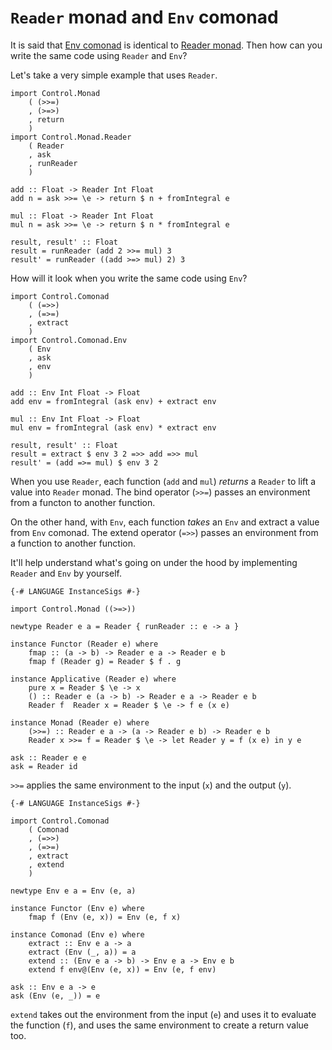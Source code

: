 # `Reader` monad and `Env` comonad

It is said that [Env comonad](http://hackage.haskell.org/package/comonad/docs/Control-Comonad-Env.html) is identical to [Reader monad](http://hackage.haskell.org/package/mtl/docs/Control-Monad-Reader.html). Then how can you write the same code using `Reader` and `Env`?

Let's take a very simple example that uses `Reader`.

```
import Control.Monad
    ( (>>=)
    , (>=>)
    , return
    )
import Control.Monad.Reader
    ( Reader
    , ask
    , runReader
    )

add :: Float -> Reader Int Float
add n = ask >>= \e -> return $ n + fromIntegral e

mul :: Float -> Reader Int Float
mul n = ask >>= \e -> return $ n * fromIntegral e

result, result' :: Float
result = runReader (add 2 >>= mul) 3
result' = runReader ((add >=> mul) 2) 3
```

How will it look when you write the same code using `Env`?

```
import Control.Comonad
    ( (=>>)
    , (=>=)
    , extract
    )
import Control.Comonad.Env
    ( Env
    , ask
    , env
    )

add :: Env Int Float -> Float
add env = fromIntegral (ask env) + extract env

mul :: Env Int Float -> Float
mul env = fromIntegral (ask env) * extract env

result, result' :: Float
result = extract $ env 3 2 =>> add =>> mul
result' = (add =>= mul) $ env 3 2
```

When you use `Reader`, each function (`add` and `mul`) *returns* a `Reader` to lift a value into `Reader` monad. The bind operator (`>>=`) passes an environment from a functon to another function.

On the other hand, with `Env`, each function *takes* an `Env` and extract a value from `Env` comonad. The extend operator (`=>>`) passes an environment from a function to another function.

It'll help understand what's going on under the hood by implementing `Reader` and `Env` by yourself.

```
{-# LANGUAGE InstanceSigs #-}

import Control.Monad ((>=>))

newtype Reader e a = Reader { runReader :: e -> a }

instance Functor (Reader e) where
    fmap :: (a -> b) -> Reader e a -> Reader e b
    fmap f (Reader g) = Reader $ f . g

instance Applicative (Reader e) where
    pure x = Reader $ \e -> x
    () :: Reader e (a -> b) -> Reader e a -> Reader e b
    Reader f  Reader x = Reader $ \e -> f e (x e)

instance Monad (Reader e) where
    (>>=) :: Reader e a -> (a -> Reader e b) -> Reader e b
    Reader x >>= f = Reader $ \e -> let Reader y = f (x e) in y e

ask :: Reader e e
ask = Reader id
```

`>>=` applies the same environment to the input (`x`) and the output (`y`).

```
{-# LANGUAGE InstanceSigs #-}

import Control.Comonad
    ( Comonad
    , (=>>)
    , (=>=)
    , extract
    , extend
    )

newtype Env e a = Env (e, a)

instance Functor (Env e) where
    fmap f (Env (e, x)) = Env (e, f x)

instance Comonad (Env e) where
    extract :: Env e a -> a
    extract (Env (_, a)) = a
    extend :: (Env e a -> b) -> Env e a -> Env e b
    extend f env@(Env (e, x)) = Env (e, f env)

ask :: Env e a -> e
ask (Env (e, _)) = e
```

`extend` takes out the environment from the input (`e`) and uses it to evaluate the function (`f`), and uses the same environment to create a return value too.
